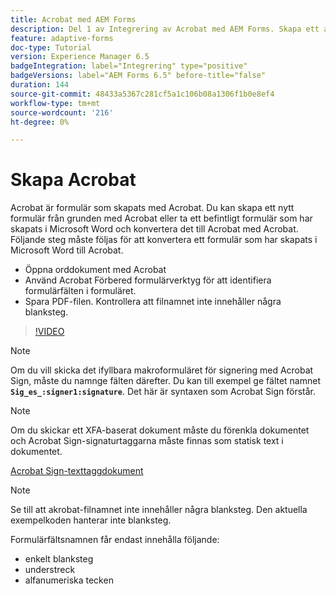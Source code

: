 ```yaml
---
title: Acrobat med AEM Forms
description: Del 1 av Integrering av Acrobat med AEM Forms. Skapa ett adaptivt formulär med Acrobat och sammanfoga data för att få en PDF.
feature: adaptive-forms
doc-type: Tutorial
version: Experience Manager 6.5
badgeIntegration: label="Integrering" type="positive"
badgeVersions: label="AEM Forms 6.5" before-title="false"
duration: 144
source-git-commit: 48433a5367c281cf5a1c106b08a1306f1b0e8ef4
workflow-type: tm+mt
source-wordcount: '216'
ht-degree: 0%

---
```



# Skapa Acrobat

Acrobat är formulär som skapats med Acrobat. Du kan skapa ett nytt formulär från grunden med Acrobat eller ta ett befintligt formulär som har skapats i Microsoft Word och konvertera det till Acrobat med Acrobat. Följande steg måste följas för att konvertera ett formulär som har skapats i Microsoft Word till Acrobat.

* Öppna orddokument med Acrobat
* Använd Acrobat Förbered formulärverktyg för att identifiera formulärfälten i formuläret.
* Spara PDF-filen. Kontrollera att filnamnet inte innehåller några blanksteg.


>[!VIDEO](https://video.tv.adobe.com/v/22575?quality=12&learn=on)

>[!NOTE]
>
>Om du vill skicka det ifyllbara makroformuläret för signering med Acrobat Sign, måste du namnge fälten därefter. Du kan till exempel ge fältet namnet **`Sig_es_:signer1:signature`**. Det här är syntaxen som Acrobat Sign förstår.

>[!NOTE]
>
>Om du skickar ett XFA-baserat dokument måste du förenkla dokumentet och Acrobat Sign-signaturtaggarna måste finnas som statisk text i dokumentet.

[Acrobat Sign-texttaggdokument](https://helpx.adobe.com/sign/using/text-tag.html)

>[!NOTE]
>
>Se till att akrobat-filnamnet inte innehåller några blanksteg. Den aktuella exempelkoden hanterar inte blanksteg.
>
>Formulärfältsnamnen får endast innehålla följande:
>
>* enkelt blanksteg
>* understreck
>* alfanumeriska tecken
